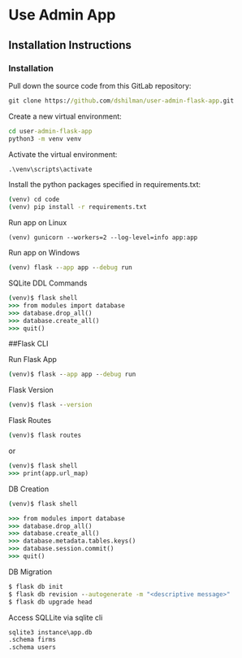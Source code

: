 # Use Admin App

## Installation Instructions

### Installation

Pull down the source code from this GitLab repository:

```cmd
git clone https://github.com/dshilman/user-admin-flask-app.git
```

Create a new virtual environment:

```cmd
cd user-admin-flask-app
python3 -m venv venv
```

Activate the virtual environment:

```cmd
.\venv\scripts\activate
```

Install the python packages specified in requirements.txt:

```cmd
(venv) cd code
(venv) pip install -r requirements.txt
```

Run app on Linux
```shell
(venv) gunicorn --workers=2 --log-level=info app:app
```

Run app on Windows
```cmd
(venv) flask --app app --debug run
```

SQLite DDL Commands
```cmd
(venv)$ flask shell
>>> from modules import database
>>> database.drop_all()
>>> database.create_all()
>>> quit()
```

##Flask CLI

Run Flask App
```cmd
(venv)$ flask --app app --debug run
```

Flask Version
```cmd
(venv)$ flask --version
```

Flask Routes
```cmd
(venv)$ flask routes
```
or
```cmd
(venv)$ flask shell
>>> print(app.url_map)

```

DB Creation
```cmd
(venv)$ flask shell

>>> from modules import database
>>> database.drop_all()
>>> database.create_all()
>>> database.metadata.tables.keys() 
>>> database.session.commit()
>>> quit()
```

DB Migration
```cmd
$ flask db init
$ flask db revision --autogenerate -m "<descriptive message>"
$ flask db upgrade head
```

Access SQLLite via sqlite cli
```cmd
sqlite3 instance\app.db
.schema firms
.schema users
```
